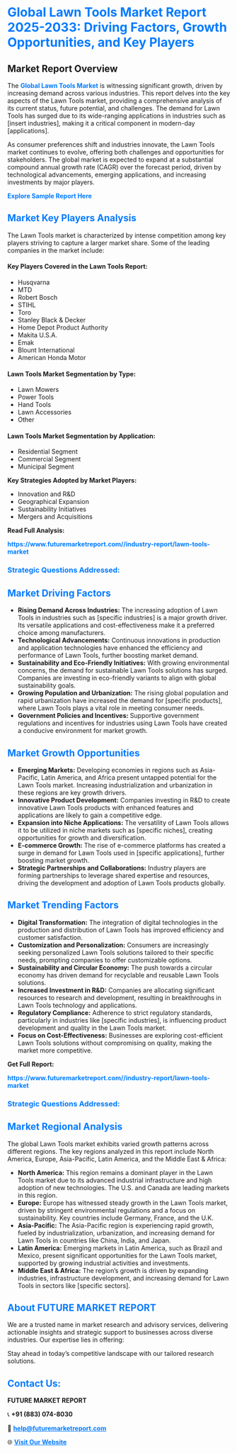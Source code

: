 <h1 style="color: #007BFF;">Global Lawn Tools Market Report 2025-2033: Driving Factors, Growth Opportunities, and Key Players</h1>

<section id="overview">
<h2>Market Report Overview</h2>
<p>The <a href="https://www.futuremarketreport.com//industry-report/lawn-tools-market" style="color: #007BFF; text-decoration: none;"><strong>Global Lawn Tools Market</strong></a> is witnessing significant growth, driven by increasing demand across various industries. This report delves into the key aspects of the Lawn Tools market, providing a comprehensive analysis of its current status, future potential, and challenges. The demand for Lawn Tools has surged due to its wide-ranging applications in industries such as [insert industries], making it a critical component in modern-day [applications].</p>
<p>As consumer preferences shift and industries innovate, the Lawn Tools market continues to evolve, offering both challenges and opportunities for stakeholders. The global market is expected to expand at a substantial compound annual growth rate (CAGR) over the forecast period, driven by technological advancements, emerging applications, and increasing investments by major players.</p>
</section>

<section id="overview">
<p><a href="https://www.futuremarketreport.com//request-sample/reportId=51643" style="color: #007BFF; text-decoration: none;"><strong>Explore Sample Report Here</strong></a></p>
</section>

<section id="key-players">
<h2 style="color: #007BFF;">Market Key Players Analysis</h2>
<p>The Lawn Tools market is characterized by intense competition among key players striving to capture a larger market share. Some of the leading companies in the market include:</p>
<h4>Key Players Covered in the Lawn Tools Report:</h4>
<ul><li>Husqvarna</li><li>MTD</li><li>Robert Bosch</li><li>STIHL</li><li>Toro</li><li>Stanley Black &amp; Decker</li><li>Home Depot Product Authority</li><li>Makita U.S.A.</li><li>Emak</li><li>Blount International</li><li>American Honda Motor</li></ul>
<h4>Lawn Tools Market Segmentation by Type:</h4>
<ul><li>Lawn Mowers</li><li>Power Tools</li><li>Hand Tools</li><li>Lawn Accessories</li><li>Other</li></ul>

<h4>Lawn Tools Market Segmentation by Application:</h4>
<ul><li>Residential Segment</li><li>Commercial Segment</li><li>Municipal Segment</li></ul>
<p><strong>Key Strategies Adopted by Market Players:</strong></p>
<ul>
<li>Innovation and R&D</li>
<li>Geographical Expansion</li>
<li>Sustainability Initiatives</li>
<li>Mergers and Acquisitions</li>
</ul>
</section>

<section>
<p><strong>Read Full Analysis: </strong></p><a href="https://www.futuremarketreport.com//industry-report/lawn-tools-market" style="color: #007BFF; text-decoration: none;"><strong>https://www.futuremarketreport.com//industry-report/lawn-tools-market</strong></a>
<h3 style="color: #007BFF;">Strategic Questions Addressed:</h3>
</section>

<section id="driving-factors">
<h2 style="color: #007BFF;">Market Driving Factors</h2>
<ul>
<li><strong>Rising Demand Across Industries:</strong> The increasing adoption of Lawn Tools in industries such as [specific industries] is a major growth driver. Its versatile applications and cost-effectiveness make it a preferred choice among manufacturers.</li>
<li><strong>Technological Advancements:</strong> Continuous innovations in production and application technologies have enhanced the efficiency and performance of Lawn Tools, further boosting market demand.</li>
<li><strong>Sustainability and Eco-Friendly Initiatives:</strong> With growing environmental concerns, the demand for sustainable Lawn Tools solutions has surged. Companies are investing in eco-friendly variants to align with global sustainability goals.</li>
<li><strong>Growing Population and Urbanization:</strong> The rising global population and rapid urbanization have increased the demand for [specific products], where Lawn Tools plays a vital role in meeting consumer needs.</li>
<li><strong>Government Policies and Incentives:</strong> Supportive government regulations and incentives for industries using Lawn Tools have created a conducive environment for market growth.</li>
</ul>
</section>

<section id="growth-opportunities">
<h2 style="color: #007BFF;">Market Growth Opportunities</h2>
<ul>
<li><strong>Emerging Markets:</strong> Developing economies in regions such as Asia-Pacific, Latin America, and Africa present untapped potential for the Lawn Tools market. Increasing industrialization and urbanization in these regions are key growth drivers.</li>
<li><strong>Innovative Product Development:</strong> Companies investing in R&D to create innovative Lawn Tools products with enhanced features and applications are likely to gain a competitive edge.</li>
<li><strong>Expansion into Niche Applications:</strong> The versatility of Lawn Tools allows it to be utilized in niche markets such as [specific niches], creating opportunities for growth and diversification.</li>
<li><strong>E-commerce Growth:</strong> The rise of e-commerce platforms has created a surge in demand for Lawn Tools used in [specific applications], further boosting market growth.</li>
<li><strong>Strategic Partnerships and Collaborations:</strong> Industry players are forming partnerships to leverage shared expertise and resources, driving the development and adoption of Lawn Tools products globally.</li>
</ul>
</section>

<section id="trending-factors">
<h2 style="color: #007BFF;">Market Trending Factors</h2>
<ul>
<li><strong>Digital Transformation:</strong> The integration of digital technologies in the production and distribution of Lawn Tools has improved efficiency and customer satisfaction.</li>
<li><strong>Customization and Personalization:</strong> Consumers are increasingly seeking personalized Lawn Tools solutions tailored to their specific needs, prompting companies to offer customizable options.</li>
<li><strong>Sustainability and Circular Economy:</strong> The push towards a circular economy has driven demand for recyclable and reusable Lawn Tools solutions.</li>
<li><strong>Increased Investment in R&D:</strong> Companies are allocating significant resources to research and development, resulting in breakthroughs in Lawn Tools technology and applications.</li>
<li><strong>Regulatory Compliance:</strong> Adherence to strict regulatory standards, particularly in industries like [specific industries], is influencing product development and quality in the Lawn Tools market.</li>
<li><strong>Focus on Cost-Effectiveness:</strong> Businesses are exploring cost-efficient Lawn Tools solutions without compromising on quality, making the market more competitive.</li>
</ul>
</section>

<section>
<p><strong>Get Full Report: </strong></p><a href="https://www.futuremarketreport.com//industry-report/lawn-tools-market" style="color: #007BFF; text-decoration: none;"><strong>https://www.futuremarketreport.com//industry-report/lawn-tools-market</strong></a>
<h3 style="color: #007BFF;">Strategic Questions Addressed:</h3>
</section>


<section id="regional-analysis">
<h2 style="color: #007BFF;">Market Regional Analysis</h2>
<p>The global Lawn Tools market exhibits varied growth patterns across different regions. The key regions analyzed in this report include North America, Europe, Asia-Pacific, Latin America, and the Middle East & Africa:</p>
<ul>
<li><strong>North America:</strong> This region remains a dominant player in the Lawn Tools market due to its advanced industrial infrastructure and high adoption of new technologies. The U.S. and Canada are leading markets in this region.</li>
<li><strong>Europe:</strong> Europe has witnessed steady growth in the Lawn Tools market, driven by stringent environmental regulations and a focus on sustainability. Key countries include Germany, France, and the U.K.</li>
<li><strong>Asia-Pacific:</strong> The Asia-Pacific region is experiencing rapid growth, fueled by industrialization, urbanization, and increasing demand for Lawn Tools in countries like China, India, and Japan.</li>
<li><strong>Latin America:</strong> Emerging markets in Latin America, such as Brazil and Mexico, present significant opportunities for the Lawn Tools market, supported by growing industrial activities and investments.</li>
<li><strong>Middle East & Africa:</strong> The region’s growth is driven by expanding industries, infrastructure development, and increasing demand for Lawn Tools in sectors like [specific sectors].</li>
</ul>
</section>

<footer>
<h2 style="color: #007BFF;">About FUTURE MARKET REPORT</h2>
<p>We are a trusted name in market research and advisory services, delivering actionable insights and strategic support to businesses across diverse industries. Our expertise lies in offering:</p>

<p>Stay ahead in today’s competitive landscape with our tailored research solutions.</p>

<h2 style="color: #007BFF;">Contact Us:</h2>
<p><strong>FUTURE MARKET REPORT</strong></p>
<p>📞 <strong>+91 (883) 074-8030</strong></p>
<p>📧 <strong><a href="mailto:help@futuremarketreport.com" style="color: #007BFF;">help@futuremarketreport.com</a></strong></p>
<p>🌐 <strong><a href="https://www.futuremarketreport.com/" style="color: #007BFF;">Visit Our Website</a></strong></p>
</footer>